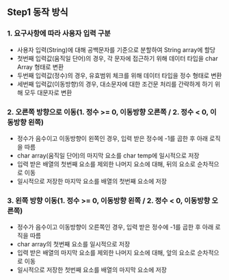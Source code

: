 ## Step1 동작 방식
### 1. 요구사항에 따라 사용자 입력 구분
* 사용자 입력(String)에 대해 공백문자를 기준으로 분할하여 String array에 할당
* 첫번째 입력값(움직일 단어)의 경우, 각 문자에 접근하기 위해 데이터 타입을 char Array 형태로 변환
* 두번째 입력값(정수)의 경우, 유효범위 체크를 위해 데이터 타입을 정수 형태로 변환
* 세번째 입력값(이동방향)의 경우, 대소문자에 대한 조건문 처리를 간략하게 하기 위해 모두 대문자로 변환

### 2. 오른쪽 방향으로 이동(1. 정수 >= 0, 이동방향 오른쪽 / 2. 정수 < 0, 이동방향 왼쪽)
* 정수가 음수이고 이동방향이 왼쪽인 경우, 입력 받은 정수에 -1를 곱한 후 아래 로직을 따름
* char array(움직일 단어)의 마지막 요소를 char temp에 일시적으로 저장
* 입력 받은 배열의 첫번째 요소를 제외한 나머지 요소에 대해, 뒤의 요소로 순차적으로 이동
* 일시적으로 저장한 마지막 요소를 배열의 첫번째 요소에 저장

### 3. 왼쪽 방향 이동(1. 정수 >= 0, 이동방향 왼쪽 / 2. 정수 < 0, 이동방향 오른쪽)
* 정수가 음수이고 이동방향이 오른쪽인 경우, 입력 받은 정수에 -1를 곱한 후 아래 로직을 따름
* char array의 첫번째 요소를 일시적으로 저장
* 입력 받은 배열의 마지막 요소를 제외한 나머지 요소에 대해, 앞의 요소로 순차적으로 이동
* 일시적으로 저장한 첫번째 요소를 배열의 마지막 요소에 저장
